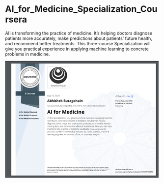 # AI_for_Medicine_Specialization_Coursera
AI is transforming the practice of medicine. 
It’s helping doctors diagnose patients more accurately, make predictions about patients’ future health,
and recommend better treatments. This three-course Specialization will give you practical experience in applying machine learning to concrete problems in medicine.

<img src="certificate.png" width="500px"/> 
